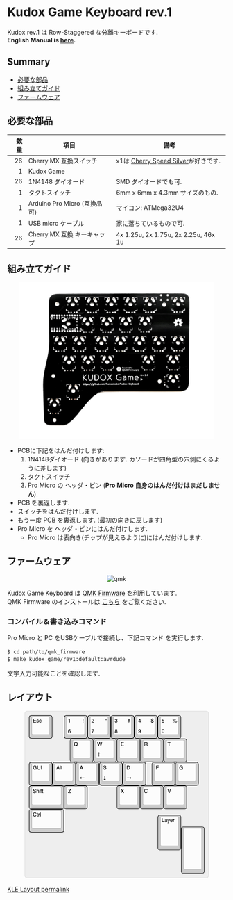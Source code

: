 # Kudox Game Keyboard rev.1

Kudox rev.1 は Row-Staggered な分離キーボードです.  
**English Manual is [here](README.md).**

## Summary

  - [必要な部品](#必要な部品)
  - [組み立てガイド](#組み立てガイド)
  - [ファームウェア](#ファームウェア)

## 必要な部品

| 数量 | 項目                                           | 備考                                                |
|----:|-----------------------------------------------|-----------------------------------------------------|
|  26 | Cherry MX 互換スイッチ                          | x1は [Cherry Speed Silver](https://www.cherrymx.de/en/mx-original/mx-speed-silver.html)が好きです.|
|   1 | Kudox Game                                    |                                                     |
|  26 | 1N4148 ダイオード                               | SMD ダイオードでも可.                                  |
|   1 | タクトスイッチ                                  | 6mm x 6mm x 4.3mm サイズのもの.                       |
|   1 | Arduino Pro Micro (互換品可)                   | マイコン: ATMega32U4                                  |
|   1 | USB micro ケーブル                             | 家に落ちているもので可.                                 |
|  26 | Cherry MX 互換 キーキャップ                     | 4x 1.25u, 2x 1.75u, 2x 2.25u, 46x 1u                |


## 組み立てガイド

<p align="center">
<img src="../img/kudox-game-pcb.jpg" alt="Redox PCBs" width="450"/>
</p>


- PCBに下記をはんだ付けします:
  1. 1N4148ダイオード (向きがあります. カソードが四角型の穴側にくるように差します)
  2. タクトスイッチ
  3. Pro Micro の ヘッダ・ピン (**Pro Micro 自身のはんだ付けはまだしません**).
- PCB を裏返します.
- スイッチをはんだ付けします.
- もう一度 PCB を裏返します. (最初の向きに戻します)
- Pro Micro を ヘッダ・ピンにはんだ付けします.
  - Pro Micro は表向き(チップが見えるように)にはんだ付けします.

## ファームウェア

<p align="center">
<img src="../img/qmk-badge-dark.png" alt="qmk" width="200"/>
</p>

Kudox Game Keyboard は [QMK Firmware](https://github.com/qmk/qmk_firmware) を利用しています.  
QMK Firmware のインストールは [こちら](https://docs.qmk.fm/#/newbs_getting_started) をご覧ください.  

### コンパイル＆書き込みコマンド

Pro Micro と PC をUSBケーブルで接続し、下記コマンド を実行します.

```sh
$ cd path/to/qmk_firmware
$ make kudox_game/rev1:default:avrdude
```

文字入力可能なことを確認します.



## レイアウト

<p align="center">
<img src="../img/kudox-game-layout.png" alt="Kudox rev1.0 layout"/>
</p>

[KLE Layout permalink](http://www.keyboard-layout-editor.com/##@_name=Kudox%20Game%20keyboard&author=Kumao%20Kobo%20(https%2F:%2F%2F%2F%2Fgithub.com%2F%2Fkumaokobo)%3B&@_x:-9.5&w:14&h:5&d:true%3B&=4%0A%0A$&_x:-4.5%3B&=Esc&_x:0.5%3B&=1%0A6%0A!&=2%0A7%0A%22&=3%0A8%0A%23&=4%0A9%0A$&=5%0A0%0A%25%3B&@_x:1.75%3B&=Q&=W%0A%E2%86%91&=E&=R&=T%3B&@=GUI&=Alt&=A%0A%E2%86%90&=S%0A%E2%86%93&=D%0A%E2%86%92&_x:0.25%3B&=F&=G%3B&@_w:1.5%3B&=Shift&=Z&_x:1.25%3B&=X&=C&=V%3B&@_w:1.5%3B&=Ctrl%3B&@_y:-0.75&x:5.5&h:1.5%3B&=Layer%3B&@_y:-0.5&x:6.5&a:7&h:2%3B&=)
